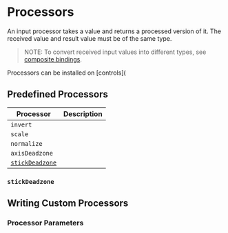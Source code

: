 # Processors

An input processor takes a value and returns a processed version of it. The received value and result value must be of the same type.

>NOTE: To convert received input values into different types, see [composite bindings](ActionBindings.md#composite-bindings).

Processors can be installed on [controls](

## Predefined Processors

|Processor|Description|
|---------|-----------|
|`invert`||
|`scale`||
|`normalize`||
|`axisDeadzone`||
|[`stickDeadzone`](#stickdeadzone)||

### `stickDeadzone`

## Writing Custom Processors

### Processor Parameters
